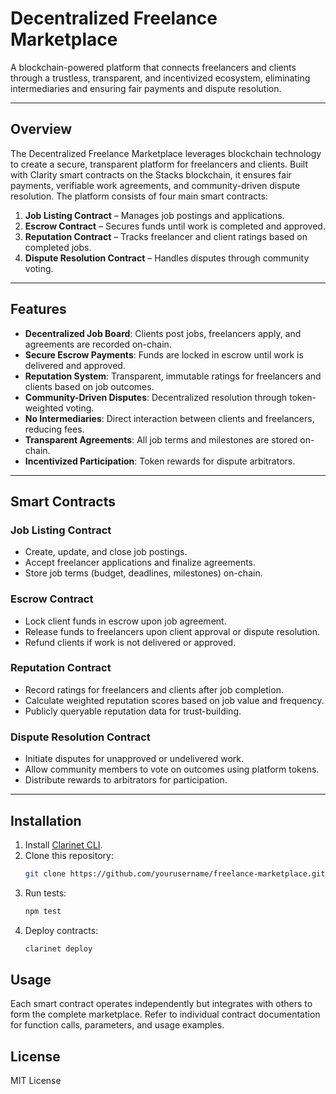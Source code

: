 # Decentralized Freelance Marketplace

A blockchain-powered platform that connects freelancers and clients through a trustless, transparent, and incentivized ecosystem, eliminating intermediaries and ensuring fair payments and dispute resolution.

---

## Overview

The Decentralized Freelance Marketplace leverages blockchain technology to create a secure, transparent platform for freelancers and clients. Built with Clarity smart contracts on the Stacks blockchain, it ensures fair payments, verifiable work agreements, and community-driven dispute resolution. The platform consists of four main smart contracts:

1. **Job Listing Contract** – Manages job postings and applications.
2. **Escrow Contract** – Secures funds until work is completed and approved.
3. **Reputation Contract** – Tracks freelancer and client ratings based on completed jobs.
4. **Dispute Resolution Contract** – Handles disputes through community voting.

---

## Features

- **Decentralized Job Board**: Clients post jobs, freelancers apply, and agreements are recorded on-chain.
- **Secure Escrow Payments**: Funds are locked in escrow until work is delivered and approved.
- **Reputation System**: Transparent, immutable ratings for freelancers and clients based on job outcomes.
- **Community-Driven Disputes**: Decentralized resolution through token-weighted voting.
- **No Intermediaries**: Direct interaction between clients and freelancers, reducing fees.
- **Transparent Agreements**: All job terms and milestones are stored on-chain.
- **Incentivized Participation**: Token rewards for dispute arbitrators.

---

## Smart Contracts

### Job Listing Contract
- Create, update, and close job postings.
- Accept freelancer applications and finalize agreements.
- Store job terms (budget, deadlines, milestones) on-chain.

### Escrow Contract
- Lock client funds in escrow upon job agreement.
- Release funds to freelancers upon client approval or dispute resolution.
- Refund clients if work is not delivered or approved.

### Reputation Contract
- Record ratings for freelancers and clients after job completion.
- Calculate weighted reputation scores based on job value and frequency.
- Publicly queryable reputation data for trust-building.

### Dispute Resolution Contract
- Initiate disputes for unapproved or undelivered work.
- Allow community members to vote on outcomes using platform tokens.
- Distribute rewards to arbitrators for participation.

---

## Installation

1. Install [Clarinet CLI](https://docs.hiro.so/clarinet/getting-started).
2. Clone this repository:
   ```bash
   git clone https://github.com/yourusername/freelance-marketplace.git
   ```
3. Run tests:
   ```bash
   npm test
   ```
4. Deploy contracts:
   ```bash
   clarinet deploy
   ```

## Usage

Each smart contract operates independently but integrates with others to form the complete marketplace. Refer to individual contract documentation for function calls, parameters, and usage examples.

## License

MIT License

